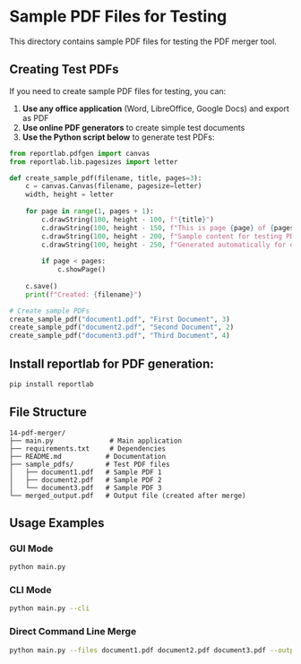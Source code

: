 # Sample PDF Files for Testing

This directory contains sample PDF files for testing the PDF merger tool.

## Creating Test PDFs

If you need to create sample PDF files for testing, you can:

1. **Use any office application** (Word, LibreOffice, Google Docs) and export as PDF
2. **Use online PDF generators** to create simple test documents
3. **Use the Python script below** to generate test PDFs:

```python
from reportlab.pdfgen import canvas
from reportlab.lib.pagesizes import letter

def create_sample_pdf(filename, title, pages=3):
    c = canvas.Canvas(filename, pagesize=letter)
    width, height = letter
    
    for page in range(1, pages + 1):
        c.drawString(100, height - 100, f"{title}")
        c.drawString(100, height - 150, f"This is page {page} of {pages}")
        c.drawString(100, height - 200, f"Sample content for testing PDF merger")
        c.drawString(100, height - 250, f"Generated automatically for demo purposes")
        
        if page < pages:
            c.showPage()
    
    c.save()
    print(f"Created: {filename}")

# Create sample PDFs
create_sample_pdf("document1.pdf", "First Document", 3)
create_sample_pdf("document2.pdf", "Second Document", 2)
create_sample_pdf("document3.pdf", "Third Document", 4)
```

## Install reportlab for PDF generation:
```bash
pip install reportlab
```

## File Structure

```
14-pdf-merger/
├── main.py              # Main application
├── requirements.txt     # Dependencies
├── README.md           # Documentation
├── sample_pdfs/        # Test PDF files
│   ├── document1.pdf   # Sample PDF 1
│   ├── document2.pdf   # Sample PDF 2
│   └── document3.pdf   # Sample PDF 3
└── merged_output.pdf   # Output file (created after merge)
```

## Usage Examples

### GUI Mode
```bash
python main.py
```

### CLI Mode
```bash
python main.py --cli
```

### Direct Command Line Merge
```bash
python main.py --files document1.pdf document2.pdf document3.pdf --output combined.pdf
```
